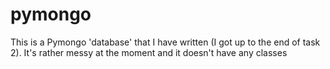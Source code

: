 # pymongo
This is a Pymongo 'database' that I have written (I got up to the end of task 2). It's rather messy at the moment and it doesn't have any classes
